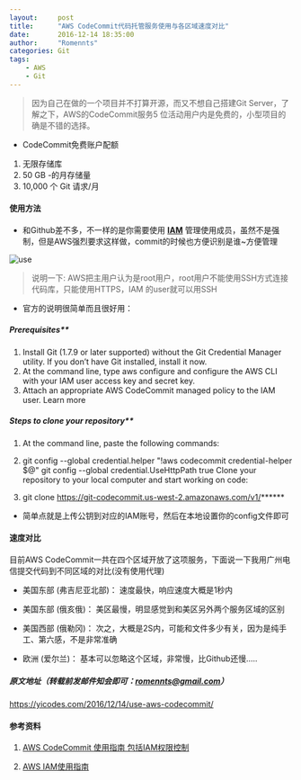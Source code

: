 ```yaml
---
layout:     post
title:      "AWS CodeCommit代码托管服务使用与各区域速度对比"
date:       2016-12-14 18:35:00
author:     "Romennts"
categories: Git
tags:
    - AWS
    - Git
---
```



> 因为自己在做的一个项目并不打算开源，而又不想自己搭建Git Server，了解之下，AWS的CodeCommit服务5 位活动用户内是免费的，小型项目的确是不错的选择。

* CodeCommit免费账户配额

1. 无限存储库
2. 50 GB -的月存储量
3. 10,000 个 Git 请求/月




#### 使用方法

* 和Github差不多，不一样的是你需要使用
**[IAM](https://console.aws.amazon.com/iam/home?#home)** 管理使用成员，虽然不是强制，但是AWS强烈要求这样做，commit的时候也方便识别是谁~方便管理

![use](https://yicodes.com/img/use-aws.png)

> 说明一下: AWS把主用户认为是root用户，root用户不能使用SSH方式连接代码库，只能使用HTTPS，IAM 的user就可以用SSH

* 官方的说明很简单而且很好用：

##### Prerequisites**

1. Install Git (1.7.9 or later supported) without the Git Credential Manager utility. If you don’t have Git installed, install it now.
2. At the command line, type aws configure and configure the AWS CLI with your IAM user access key and secret key.
3. Attach an appropriate AWS CodeCommit managed policy to the IAM user. Learn more

##### Steps to clone your repository**

1. At the command line, paste the following commands:

2. git config --global credential.helper "!aws codecommit credential-helper $@"
git config --global credential.UseHttpPath true
Clone your repository to your local computer and start working on code:

3. git clone https://git-codecommit.us-west-2.amazonaws.com/v1/******


* 简单点就是上传公钥到对应的IAM账号，然后在本地设置你的config文件即可

#### 速度对比

目前AWS CodeCommit一共在四个区域开放了这项服务，下面说一下我用广州电信提交代码到不同区域的对比(没有使用代理)

* 美国东部 (弗吉尼亚北部)： 速度最快，响应速度大概是1秒内

* 美国东部 (俄亥俄)： 美区最慢，明显感觉到和美区另外两个服务区域的区别

* 美国西部 (俄勒冈)： 次之，大概是2S内，可能和文件多少有关，因为是纯手工、第六感，不是非常准确

* 欧洲 (爱尔兰)： 基本可以忽略这个区域，非常慢，比Github还慢.....

##### 原文地址（转载前发邮件知会即可：romennts@gmail.com）
https://yicodes.com/2016/12/14/use-aws-codecommit/

#### 参考资料

1. [AWS CodeCommit 使用指南 包括IAM权限控制]( http://docs.aws.amazon.com/codecommit/latest/userguide/access-permissions.html?icmpid=docs_acc_console_connect#access-permissions-managed-policies)

2. [AWS IAM使用指南](http://docs.aws.amazon.com/zh_cn/IAM/latest/UserGuide/introduction_identity-management.html)
